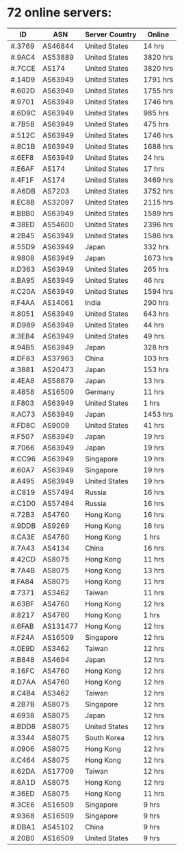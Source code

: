# 72 online servers:

| ID | ASN | Server Country | Online |
| ------ | ------ | ------ | ------ |
| #.3769 | AS46844 | United States | 14 hrs |
| #.9AC4 | AS53889 | United States | 3820 hrs |
| #.7CCE | AS174 | United States | 3820 hrs |
| #.14D9 | AS63949 | United States | 1791 hrs |
| #.602D | AS63949 | United States | 1755 hrs |
| #.9701 | AS63949 | United States | 1746 hrs |
| #.6D9C | AS63949 | United States | 985 hrs |
| #.7B5B | AS63949 | United States | 475 hrs |
| #.512C | AS63949 | United States | 1746 hrs |
| #.8C1B | AS63949 | United States | 1688 hrs |
| #.6EF8 | AS63949 | United States | 24 hrs |
| #.E6AF | AS174 | United States | 17 hrs |
| #.4F1F | AS174 | United States | 3469 hrs |
| #.A6DB | AS7203 | United States | 3752 hrs |
| #.EC8B | AS32097 | United States | 2115 hrs |
| #.BBB0 | AS63949 | United States | 1589 hrs |
| #.38ED | AS54600 | United States | 2396 hrs |
| #.2B45 | AS63949 | United States | 1586 hrs |
| #.55D9 | AS63949 | Japan | 332 hrs |
| #.9808 | AS63949 | Japan | 1673 hrs |
| #.D363 | AS63949 | United States | 265 hrs |
| #.BA95 | AS63949 | United States | 46 hrs |
| #.C20A | AS63949 | United States | 1594 hrs |
| #.F4AA | AS14061 | India | 290 hrs |
| #.8051 | AS63949 | United States | 643 hrs |
| #.D989 | AS63949 | United States | 44 hrs |
| #.3EB4 | AS63949 | United States | 49 hrs |
| #.94B5 | AS63949 | Japan | 328 hrs |
| #.DF83 | AS37963 | China | 103 hrs |
| #.3881 | AS20473 | Japan | 153 hrs |
| #.4EA8 | AS58879 | Japan | 13 hrs |
| #.4858 | AS16509 | Germany | 11 hrs |
| #.F803 | AS63949 | United States | 1 hrs |
| #.AC73 | AS63949 | Japan | 1453 hrs |
| #.FD8C | AS9009 | United States | 41 hrs |
| #.F507 | AS63949 | Japan | 19 hrs |
| #.7066 | AS63949 | Japan | 19 hrs |
| #.CC96 | AS63949 | Singapore | 19 hrs |
| #.60A7 | AS63949 | Singapore | 19 hrs |
| #.A495 | AS63949 | United States | 19 hrs |
| #.C819 | AS57494 | Russia | 16 hrs |
| #.C1D0 | AS57494 | Russia | 16 hrs |
| #.72B3 | AS4760 | Hong Kong | 16 hrs |
| #.9DDB | AS9269 | Hong Kong | 16 hrs |
| #.CA3E | AS4760 | Hong Kong | 1 hrs |
| #.7A43 | AS4134 | China | 16 hrs |
| #.42CD | AS8075 | Hong Kong | 11 hrs |
| #.7A4B | AS8075 | Hong Kong | 13 hrs |
| #.FA84 | AS8075 | Hong Kong | 11 hrs |
| #.7371 | AS3462 | Taiwan | 11 hrs |
| #.63BF | AS4760 | Hong Kong | 12 hrs |
| #.8217 | AS4760 | Hong Kong | 1 hrs |
| #.6FAB | AS131477 | Hong Kong | 12 hrs |
| #.F24A | AS16509 | Singapore | 12 hrs |
| #.0E9D | AS3462 | Taiwan | 12 hrs |
| #.B848 | AS4694 | Japan | 12 hrs |
| #.16FC | AS4760 | Hong Kong | 12 hrs |
| #.D7AA | AS4760 | Hong Kong | 12 hrs |
| #.C4B4 | AS3462 | Taiwan | 12 hrs |
| #.2B7B | AS8075 | Singapore | 12 hrs |
| #.6938 | AS8075 | Japan | 12 hrs |
| #.BDD8 | AS8075 | United States | 12 hrs |
| #.3344 | AS8075 | South Korea | 12 hrs |
| #.0906 | AS8075 | Hong Kong | 12 hrs |
| #.C464 | AS8075 | Hong Kong | 12 hrs |
| #.62DA | AS17709 | Taiwan | 12 hrs |
| #.8A1D | AS8075 | Hong Kong | 12 hrs |
| #.36ED | AS8075 | Hong Kong | 11 hrs |
| #.3CE6 | AS16509 | Singapore | 9 hrs |
| #.9368 | AS16509 | Singapore | 9 hrs |
| #.DBA1 | AS45102 | China | 9 hrs |
| #.20B0 | AS16509 | United States | 9 hrs |

